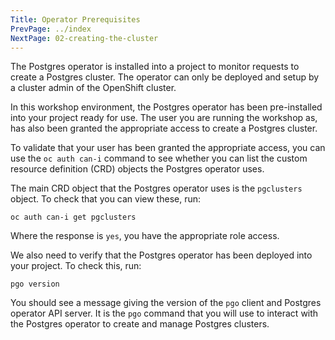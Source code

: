 ```yaml
---
Title: Operator Prerequisites
PrevPage: ../index
NextPage: 02-creating-the-cluster
---
```


The Postgres operator is installed into a project to monitor requests to create a Postgres cluster. The operator can only be deployed and setup by a cluster admin of the OpenShift cluster.

In this workshop environment, the Postgres operator has been pre-installed into your project ready for use. The user you are running the workshop as, has also been granted the appropriate access to create a Postgres cluster.

To validate that your user has been granted the appropriate access, you can use the `oc auth can-i` command to see whether you can list the custom resource definition (CRD) objects the Postgres operator uses.

The main CRD object that the Postgres operator uses is the `pgclusters` object. To check that you can view these, run:

```execute
oc auth can-i get pgclusters
```

Where the response is `yes`, you have the appropriate role access.

We also need to verify that the Postgres operator has been deployed into your project. To check this, run:

```execute
pgo version
```

You should see a message giving the version of the `pgo` client and Postgres operator API server. It is the `pgo` command that you will use to interact with the Postgres operator to create and manage Postgres clusters.
